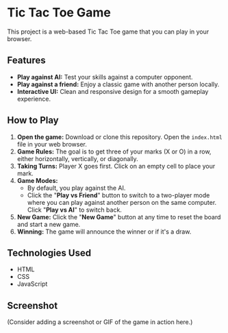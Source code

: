 # Tic Tac Toe Game

This project is a web-based Tic Tac Toe game that you can play in your browser.

## Features

- **Play against AI:** Test your skills against a computer opponent.
- **Play against a friend:** Enjoy a classic game with another person locally.
- **Interactive UI:** Clean and responsive design for a smooth gameplay experience.

## How to Play

1.  **Open the game:** Download or clone this repository. Open the `index.html` file in your web browser.
2.  **Game Rules:** The goal is to get three of your marks (X or O) in a row, either horizontally, vertically, or diagonally.
3.  **Taking Turns:** Player X goes first. Click on an empty cell to place your mark.
4.  **Game Modes:**
    *   By default, you play against the AI.
    *   Click the "**Play vs Friend**" button to switch to a two-player mode where you can play against another person on the same computer. Click "**Play vs AI**" to switch back.
5.  **New Game:** Click the "**New Game**" button at any time to reset the board and start a new game.
6.  **Winning:** The game will announce the winner or if it's a draw.

## Technologies Used

- HTML
- CSS
- JavaScript

## Screenshot

(Consider adding a screenshot or GIF of the game in action here.)